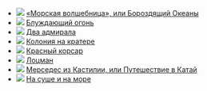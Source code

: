 * ![](/books/adv_maritime/Джеймс%20Фенимор%20Купер/«Морская%20волшебница»,%20или%20Бороздящий%20Океаны.jpg) [«Морская волшебница», или Бороздящий Океаны](/books/adv_maritime/Джеймс%20Фенимор%20Купер/«Морская%20волшебница»,%20или%20Бороздящий%20Океаны)
* ![](/books/adv_maritime/Джеймс%20Фенимор%20Купер/Блуждающий%20огонь.jpg) [Блуждающий огонь](/books/adv_maritime/Джеймс%20Фенимор%20Купер/Блуждающий%20огонь)
* ![](/books/adv_maritime/Джеймс%20Фенимор%20Купер/Два%20адмирала.jpg) [Два адмирала](/books/adv_maritime/Джеймс%20Фенимор%20Купер/Два%20адмирала)
* ![](/books/adv_maritime/Джеймс%20Фенимор%20Купер/Колония%20на%20кратере.jpg) [Колония на кратере](/books/adv_maritime/Джеймс%20Фенимор%20Купер/Колония%20на%20кратере)
* ![](/books/adv_maritime/Джеймс%20Фенимор%20Купер/Красный%20корсар.jpg) [Красный корсар](/books/adv_maritime/Джеймс%20Фенимор%20Купер/Красный%20корсар)
* ![](/books/adv_maritime/Джеймс%20Фенимор%20Купер/Лоцман.jpg) [Лоцман](/books/adv_maritime/Джеймс%20Фенимор%20Купер/Лоцман)
* ![](/books/adv_maritime/Джеймс%20Фенимор%20Купер/Мерседес%20из%20Кастилии,%20или%20Путешествие%20в%20Катай.jpg) [Мерседес из Кастилии, или Путешествие в Катай](/books/adv_maritime/Джеймс%20Фенимор%20Купер/Мерседес%20из%20Кастилии,%20или%20Путешествие%20в%20Катай)
* ![](/books/adv_maritime/Джеймс%20Фенимор%20Купер/На%20суше%20и%20на%20море.jpg) [На суше и на море](/books/adv_maritime/Джеймс%20Фенимор%20Купер/На%20суше%20и%20на%20море)